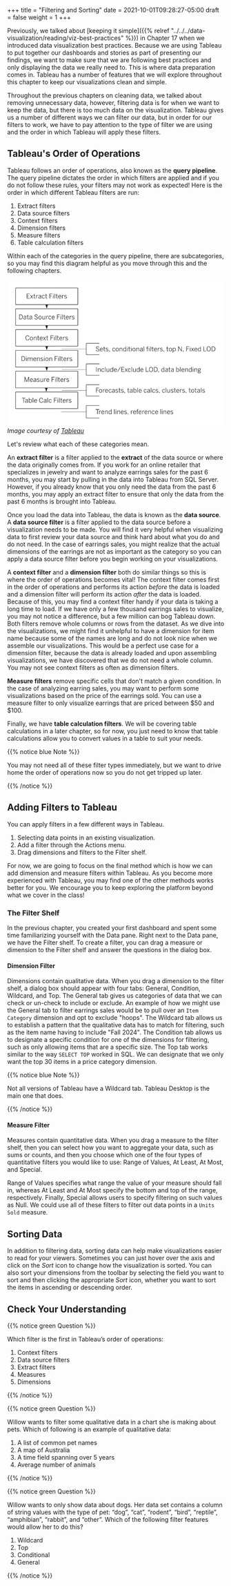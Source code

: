 +++
title = "Filtering and Sorting"
date = 2021-10-01T09:28:27-05:00
draft = false
weight = 1
+++

Previously, we talked about [keeping it simple]({{% relref "../../../data-visualization/reading/viz-best-practices" %}}) in Chapter 17 when we introduced data visualization best practices. Because we are using Tableau to put together our dashboards and stories as part of presenting our findings, we want to make sure that we are following best practices and only displaying the data we really need to. This is where data preparation comes in. Tableau has a number of features that we will explore throughout this chapter to keep our visualizations clean and simple.

Throughout the previous chapters on cleaning data, we talked about removing unnecessary data, however, filtering data is for when we want to keep the data, but there is too much data on the visualization. Tableau gives us a number of different ways we can filter our data, but in order for our filters to work, we have to pay attention to the type of filter we are using and the order in which Tableau will apply these filters.

## Tableau's Order of Operations

Tableau follows an order of operations, also known as the **query pipeline**. The query pipeline dictates the order in which filters are applied and if you do not follow these rules, your filters may not work as expected! Here is the order in which different Tableau filters are run:

1. Extract filters
1. Data source filters
1. Context filters
1. Dimension filters
1. Measure filters
1. Table calculation filters

Within each of the categories in the query pipeline, there are subcategories, so you may find this diagram helpful as you move through this and the following chapters.

![Diagram of Tableau's query pipeline](./pictures/tableau-query-pipeline.png)
*Image courtesy of [Tableau](https://help.tableau.com/current/pro/desktop/en-us/order_of_operations.htm)*

Let's review what each of these categories mean.

An **extract filter** is a filter applied to the **extract** of the data source or where the data originally comes from. If you work for an online retailer that specializes in jewelry and want to analyze earrings sales for the past 6 months, you may start by pulling in the data into Tableau from SQL Server. However, if you already know that you only need the data from the past 6 months, you may apply an extract filter to ensure that only the data from the past 6 months is brought into Tableau.

Once you load the data into Tableau, the data is known as the **data source**. A **data source filter** is a filter applied to the data source before a visualization needs to be made. You will find it very helpful when visualizing data to first review your data source and think hard about what you do and do not need. In the case of earrings sales, you might realize that the actual dimensions of the earrings are not as important as the category so you can apply a data source filter before you begin working on your visualizations.

A **context filter** and a **dimension filter** both do similar things so this is where the order of operations becomes vital! The context filter comes first in the order of operations and performs its action *before* the data is loaded and a dimension filter will perform its action *after* the data is loaded. Because of this, you may find a context filter handy if your data is taking a long time to load. If we have only a few thousand earrings sales to visualize, you may not notice a difference, but a few million can bog Tableau down. Both filters remove whole columns or rows from the dataset. As we dive into the visualizations, we might find it unhelpful to have a dimension for item name because some of the names are long and do not look nice when we assemble our visualizations. This would be a perfect use case for a dimension filter, because the data is already loaded and upon assembling visualizations, we have discovered that we do not need a whole column. You may not see context filters as often as dimension filters.

**Measure filters** remove specific cells that don't match a given condition. In the case of analyzing earring sales, you may want to perform some visualizations based on the price of the earrings sold. You can use a measure filter to only visualize earrings that are priced between $50 and $100.

Finally, we have **table calculation filters**. We will be covering table calculations in a later chapter, so for now, you just need to know that table calculations allow you to convert values in a table to suit your needs.

{{% notice blue Note %}}

You may not need all of these filter types immediately, but we want to drive home the order of operations now so you do not get tripped up later.

{{% /notice %}}

## Adding Filters to Tableau

You can apply filters in a few different ways in Tableau. 

1. Selecting data points in an existing visualization.
1. Add a filter through the Actions menu.
1. Drag dimensions and filters to the Filter shelf.

For now, we are going to focus on the final method which is how we can add dimension and measure filters within Tableau. As you become more experienced with Tableau, you may find one of the other methods works better for you. We encourage you to keep exploring the platform beyond what we cover in the class!

### The Filter Shelf

In the previous chapter, you created your first dashboard and spent some time familiarizing yourself with the Data pane. Right next to the Data pane, we have the Filter shelf. To create a filter, you can drag a measure or dimension to the Filter shelf and answer the questions in the dialog box.

#### Dimension Filter

Dimensions contain qualitative data. When you drag a dimension to the filter shelf, a dialog box should appear with four tabs: General, Condition, Wildcard, and Top.
The General tab gives us categories of data that we can check or un-check to include or exclude. An example of how we might use the General tab to filter earrings sales would be to pull over an `Item Category` dimension and opt to exclude "hoops".  The Wildcard tab allows us to establish a pattern that the qualitative data has to match for filtering, such as the item name having to include "Fall 2024". The Condition tab allows us to designate a specific condition for one of the dimensions for filtering, such as only allowing items that are a specific size. The Top tab works similar to the way `SELECT TOP` worked in SQL. We can designate that we only want the top 30 items in a price category dimension.

{{% notice blue Note %}}

Not all versions of Tableau have a Wildcard tab. Tableau Desktop is the main one that does.

{{% /notice %}}

#### Measure Filter

Measures contain quantitative data. When you drag a measure to the filter shelf, then you can select how you want to aggregate your data, such as sums or counts, and then you choose which one of the four types of quantitative filters you would like to use: Range of Values, At Least, At Most, and Special.

Range of Values specifies what range the value of your measure should fall in, whereas At Least and At Most specify the bottom and top of the range, respectively. Finally, Special allows users to specify filtering on such values as Null. We could use all of these filters to filter out data points in a `Units Sold` measure.

## Sorting Data

In addition to filtering data, sorting data can help make visualizations easier to read for your viewers. Sometimes you can just hover over the axis and click on the *Sort* icon to change how the visualization is sorted. You can also sort your dimensions from the toolbar by selecting the field you want to sort and then clicking the appropriate *Sort* icon, whether you want to sort the items in ascending or descending order.

## Check Your Understanding

{{% notice green Question %}}

Which filter is the first in Tableau’s order of operations:

1. Context filters
1. Data source filters
1. Extract filters
1. Measures
1. Dimensions

{{% /notice %}}

<!-- Extract filters -->

{{% notice green Question %}}

Willow wants to filter some qualitative data in a chart she is making about pets.  Which of following is an example of qualitative data:

1. A list of common pet names
1. A map of Australia 
1. A time field spanning over 5 years 
1. Average number of animals 

{{% /notice %}}

<!-- a list of common pet names -->

{{% notice green Question %}}

Willow wants to only show data about dogs. Her data set contains a column of string values with the type of pet: “dog”, “cat”, “rodent”, “bird”, “reptile”, “amphibian”, “rabbit”, and “other”. Which of the following filter features would allow her to do this?

1. Wildcard
1. Top 
1. Conditional 
1. General

{{% /notice %}}

<!-- Wildcard -->